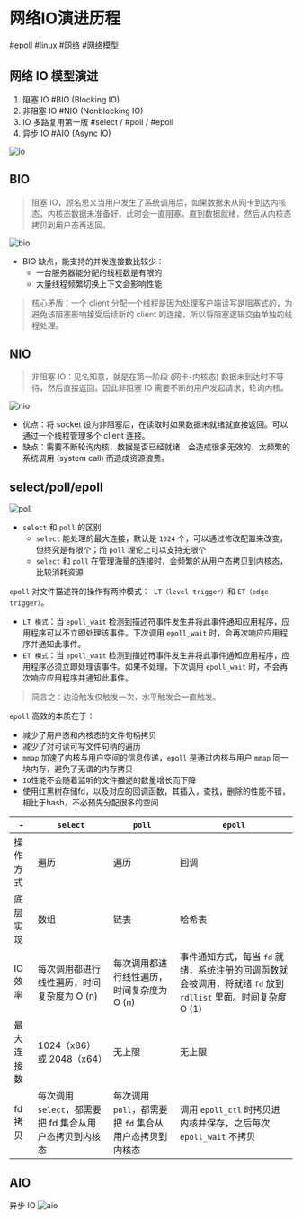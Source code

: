 # 网络IO演进历程

#epoll #linux #网络 #网络模型 

## 网络 IO 模型演进

1. 阻塞 IO #BIO (Blocking IO)
2. 非阻塞 IO #NIO (Nonblocking IO)
3. IO 多路复用第一版 #select / #poll / #epoll
4. 异步 IO #AIO (Async IO)

![io](计算机/img/io_comparison.png)

## BIO

> 阻塞 IO，顾名思义当用户发生了系统调用后，如果数据未从网卡到达内核态，内核态数据未准备好，此时会一直阻塞。直到数据就绪，然后从内核态拷贝到用户态再返回。

![bio](计算机/img/bio.png)

- BIO 缺点，能支持的并发连接数比较少：
    - 一台服务器能分配的线程数是有限的
    - 大量线程频繁切换上下文会影响性能

> 核心矛盾：一个 client 分配一个线程是因为处理客户端读写是阻塞式的，为避免该阻塞影响接受后续新的 client 的连接，所以将阻塞逻辑交由单独的线程处理。

## NIO

> 非阻塞 IO：见名知意，就是在第一阶段 (网卡-内核态) 数据未到达时不等待，然后直接返回。因此非阻塞 IO 需要不断的用户发起请求，轮询内核。

![nio](计算机/img/nio.png)

- 优点：将 socket 设为非阻塞后，在读取时如果数据未就绪就直接返回。可以通过一个线程管理多个 client 连接。
- 缺点：需要不断轮询内核，数据是否已经就绪，会造成很多无效的，太频繁的系统调用 (system call) 而造成资源浪费。

## select/poll/epoll

![poll](计算机/img/poll.png)

- `select` 和 `poll` 的区别
    - `select` 能处理的最大连接，默认是 `1024` 个，可以通过修改配置来改变，但终究是有限个；而 `poll` 理论上可以支持无限个
    - `select` 和 `poll` 在管理海量的连接时，会频繁的从用户态拷贝到内核态，比较消耗资源

`epoll` 对文件描述符的操作有两种模式：` LT（level trigger）`和 `ET（edge trigger）`。

- `LT 模式`：当 `epoll_wait` 检测到描述符事件发生并将此事件通知应用程序，应用程序可以不立即处理该事件。下次调用 `epoll_wait` 时，会再次响应应用程序并通知此事件。
- `ET 模式`：当 `epoll_wait` 检测到描述符事件发生并将此事件通知应用程序，应用程序必须立即处理该事件。如果不处理，下次调用 `epoll_wait` 时，不会再次响应应用程序并通知此事件。

> 简言之：边沿触发仅触发一次，水平触发会一直触发。

`epoll` 高效的本质在于：
- 减少了用户态和内核态的文件句柄拷贝
- 减少了对可读可写文件句柄的遍历
- `mmap` 加速了内核与用户空间的信息传递，`epoll` 是通过内核与用户 `mmap` 同一块内存，避免了无谓的内存拷贝
- `IO`性能不会随着监听的文件描述的数量增长而下降
- 使用红黑树存储fd，以及对应的回调函数，其插入，查找，删除的性能不错，相比于hash，不必预先分配很多的空间


| -          | `select`                                             | `poll`                                             | `epoll`                                                                                          |
| ---------- | -------------------------------------------------- | ------------------------------------------------ | ---------------------------------------------------------------------------------------------- |
| 操作方式   | 遍历                                               | 遍历                                             | 回调                                                                                           |
| 底层实现   | 数组                                               | 链表                                             | 哈希表                                                                                         |
| IO 效率    | 每次调用都进行线性遍历，时间复杂度为 O (n)           | 每次调用都进行线性遍历，时间复杂度为 O (n)         | 事件通知方式，每当 `fd` 就绪，系统注册的回调函数就会被调用，将就绪 `fd` 放到 `rdllist` 里面。时间复杂度 O (1) |
| 最大连接数 | 1024（x86）或 2048（x64）                          | 无上限                                           | 无上限                                                                                         |
| fd 拷贝    | 每次调用 `select`，都需要把 fd 集合从用户态拷贝到内核态 | 每次调用 `poll`，都需要把 `fd` 集合从用户态拷贝到内核态 | 调用 `epoll_ctl` 时拷贝进内核并保存，之后每次 `epoll_wait` 不拷贝                                      | 

## AIO

异步 IO
![aio](计算机/img/aio.png)
